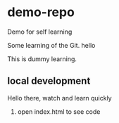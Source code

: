 # demo-repo
Demo for self learning


Some learning of the Git. hello


This is dummy learning.

## local development
Hello there, watch and learn quickly

1. open index.html to see code